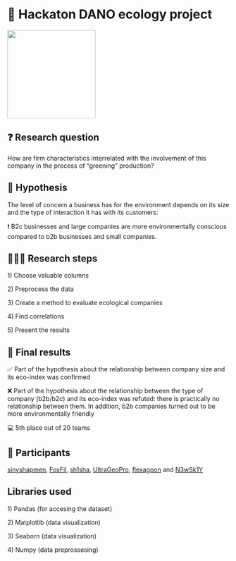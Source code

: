 <h1 align="left">🌱 Hackaton DANO ecology project</h1>
<a href="https://dano.hse.ru/hackathon_nes_2024">
    <img src="https://github.com/chftm/.github/assets/83007290/a2b374e1-e5b5-4d9b-bd15-9837f50203de" width="200px">
</a>

<h2 align="left">❓ Research question</h2>
<p align="left">How are firm characteristics interrelated with the involvement of this company in the process of “greening” production?</p>

<h2 align="left">💭 Hypothesis</h2>
<p align="left">The level of concern a business has for the environment depends on its size and the type of interaction it has with its customers:</p>
<p align="left">❗️ B2c businesses and large companies are more environmentally conscious compared to b2b businesses and small companies.</p> 

<h2 align="left">🧑🏻‍🔬 Research steps</h2>
<p align="left">1) Choose valuable columns</p> 
<p align="left">2) Preprocess the data</p>
<p align="left">3) Create a method to evaluate ecological companies</p> 
<p align="left">4) Find correlations</p> 
<p align="left">5) Present the results</p> 

<h2 align="left">🏁 Final results</h2>
<p align="left">✅ Part of the hypothesis about the relationship between company size and its eco-index was confirmed</p> 

<p align="left">❌ Part of the hypothesis about the relationship between the type of company (b2b/b2c) and its eco-index was refuted: there is practically no relationship between them. In addition, b2b companies turned out to be more environmentally friendly</p> 

<p align="left">💻 5th place out of 20 teams</p> 

<h2 align="left">👥 Participants</h2>
<p align="left">
    <a href="https://github.com/sinyshapmen">sinyshapmen</a>, 
    <a href="https://github.com/FoxFil">FoxFil</a>, 
    <a href="https://github.com/onl1yw">sh1sha</a>, 
    <a href="https://github.com/Ultrageopro1966">UltraGeoPro</a>, 
    <a href="https://github.com/flexagoon">flexagoon</a> and
    <a href="https://github.com/N3wSk1Y">N3wSk1Y</a>
</p>

<h2 align="left">Libraries used</h2>
<p align="left">1) Pandas (for accesing the dataset)</p> 
<p align="left">2) Matplotlib (data visualization)</p>
<p align="left">3) Seaborn (data visualization)</p> 
<p align="left">4) Numpy (data preprossesing)</p> 



